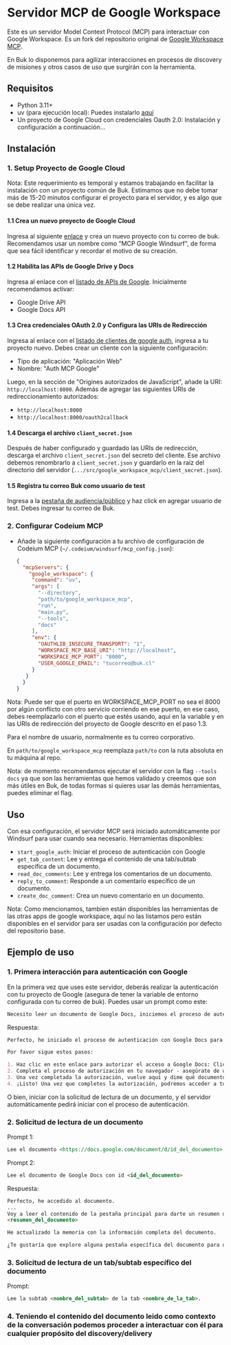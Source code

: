 # Servidor MCP de Google Workspace

Este es un servidor Model Context Protocol (MCP) para interactuar con Google Workspace.
Es un fork del repositorio original de [Google Workspace MCP](https://github.com/taylorwilsdon/google_workspace_mcp).

En Buk lo disponemos para agilizar interacciones en procesos de discovery de misiones y otros casos de uso que surgirán con la herramienta.

## Requisitos

- Python 3.11+
- uv (para ejecución local): Puedes instalarlo [aquí](https://docs.astral.sh/uv/getting-started/installation/)
- Un proyecto de Google Cloud con credenciales Oauth 2.0: Instalación y configuración a continuación...

## Instalación

### 1. Setup Proyecto de Google Cloud

Nota: Este requerimiento es temporal y estamos trabajando en facilitar la instalación con un proyecto común de Buk. Estimamos que no debe tomar más de 15-20 minutos configurar el proyecto para el servidor, y es algo que se debe realizar una única vez.

#### 1.1 Crea un nuevo proyecto de Google Cloud

Ingresa al siguiente [enlace](https://console.cloud.google.com/projectcreate) y crea un nuevo proyecto con tu correo de buk.
Recomendamos usar un nombre como "MCP Google Windsurf", de forma que sea fácil identificar y recordar el motivo de su creación.

#### 1.2 Habilita las APIs de Google Drive y Docs

Ingresa al enlace con el [listado de APIs de Google](https://console.cloud.google.com/workspace-api/products).
Inicialmente recomendamos activar:

- Google Drive API
- Google Docs API

#### 1.3 Crea credenciales OAuth 2.0 y Configura las URIs de Redirección

Ingresa al enlace con el [listado de clientes de google auth](https://console.cloud.google.com/auth/clients), ingresa a tu proyecto nuevo.
Debes crear un cliente con la siguiente configuración:

- Tipo de aplicación: "Aplicación Web"
- Nombre: "Auth MCP Google"

Luego, en la sección de "Origines autorizados de JavaScript", añade la URI: `http://localhost:8000`.
Además de agregar las siguientes URIs de redireccionamiento autorizados:

- `http://localhost:8000`
- `http://localhost:8000/oauth2callback`

#### 1.4 Descarga el archivo `client_secret.json`

Después de haber configurado y guardado las URIs de redirección, descarga el archivo `client_secret.json` del secreto del cliente.
Ese archivo debemos renombrarlo a `client_secret.json` y guardarlo en la raíz del directorio del servidor (`.../src/google_workspace_mcp/client_secret.json`).

#### 1.5 Registra tu correo Buk como usuario de test

Ingresa a la [pestaña de audiencia/público](https://console.cloud.google.com/auth/audience) y haz click en agregar usuario de test.
Debes ingresar tu correo de Buk.

### 2. Configurar Codeium MCP

- Añade la siguiente configuración a tu archivo de configuración de Codeium MCP (`~/.codeium/windsurf/mcp_config.json`):

```json
   {
     "mcpServers": {
       "google_workspace": {
        "command": "uv",
        "args": [
          "--directory",
          "path/to/google_workspace_mcp",
          "run",
          "main.py",
          "--tools",
          "docs"
        ],
        "env": {
          "OAUTHLIB_INSECURE_TRANSPORT": "1",
          "WORKSPACE_MCP_BASE_URI": "http://localhost",
          "WORKSPACE_MCP_PORT": "8000",
          "USER_GOOGLE_EMAIL": "tucorreo@buk.cl"
        }
      }
     }
   }
```

Nota: Puede ser que el puerto en WORKSPACE_MCP_PORT no sea el 8000 por algún conflicto con otro servicio corriendo en ese puerto, en ese caso, debes reemplazarlo con el puerto que estés usando, aquí en la variable y en las URIs de redirección del proyecto de Google descrito en el paso 1.3.

Para el nombre de usuario, normalmente es tu correo corporativo.

En `path/to/google_workspace_mcp` reemplaza `path/to` con la ruta absoluta en tu máquina al repo.

Nota: de momento recomendamos ejecutar el servidor con la flag `--tools docs` ya que son las herramientas que hemos validado y creemos
que son más útiles en Buk, de todas formas si quieres usar las demás herramientas, puedes eliminar el flag.

## Uso

Con esa configuración, el servidor MCP será iniciado automáticamente por Windsurf para usar cuando sea necesario.
Herramientas disponibles:

- `start_google_auth`: Iniciar el proceso de autenticación con Google
- `get_tab_content`: Lee y entrega el contenido de una tab/subtab específica de un documento.
- `read_doc_comments`: Lee y entrega los comentarios de un documento.
- `reply_to_comment`: Responde a un comentario específico de un documento.
- `create_doc_comment`: Crea un nuevo comentario en un documento.

Nota: Como mencionamos, tambien están disponibles las herramientas de las otras apps de google workspace, aquí no las listamos pero están disponibles en el servidor para ser usadas con la configuración por defecto del repositorio base.

## Ejemplo de uso

### 1. Primera interacción para autenticación con Google

En la primera vez que uses este servidor, deberás realizar la autenticación con tu proyecto de Google (asegura de tener la variable de entorno configurada con tu correo de buk). Puedes usar un prompt como este:

```md
Necesito leer un documento de Google Docs, iniciemos el proceso de autenticación con Google.
```

Respuesta:

```md
Perfecto, he iniciado el proceso de autenticación con Google Docs para tu cuenta <tucorreo@buk.cl>

Por favor sigue estos pasos:

1. Haz clic en este enlace para autorizar el acceso a Google Docs: Click here to authorize Google Docs access
2. Completa el proceso de autorización en tu navegador - asegúrate de usar la cuenta <tucorreo@buk.cl>
3. Una vez completada la autorización, vuelve aquí y dime qué documento de Google Docs quieres leer (puedes proporcionarme el ID del documento o la URL completa)
4. ¡Listo! Una vez que completes la autorización, podremos acceder a tus documentos de Google Docs.
```

O bien, iniciar con la solicitud de lectura de un documento, y el servidor automáticamente pedirá iniciar con el proceso de autenticación.

### 2. Solicitud de lectura de un documento

Prompt 1:

```md
Lee el documento <https://docs.google.com/document/d/id_del_documento>
```

Prompt 2:

```md
Lee el documento de Google Docs con id <id_del_documento>
```

Respuesta:

```md
Perfecto, he accedido al documento.
...
Voy a leer el contenido de la pestaña principal para darte un resumen del documento.
<resumen_del_documento>

He actualizado la memoria con la información completa del documento.

¿Te gustaría que explore alguna pestaña específica del documento para obtener más detalles técnicos o de negocio sobre alguna misión en particular?

```

### 3. Solicitud de lectura de un tab/subtab específico del documento

Prompt:

```md
Lee la subtab <nombre_del_subtab> de la tab <nombre_de_la_tab>.
```

### 4. Teniendo el contenido del documento leido como contexto de la conversación podemos proceder a interactuar con él para cualquier propósito del discovery/delivery

